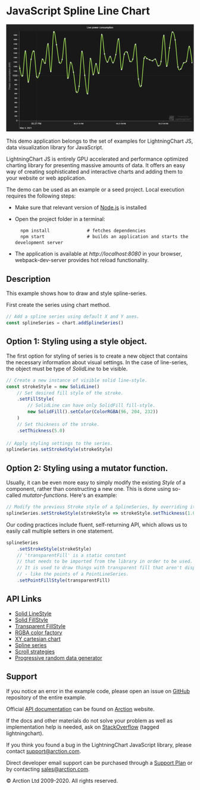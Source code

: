 # JavaScript Spline Line Chart

![JavaScript Spline Line Chart](styledSplines.png)

This demo application belongs to the set of examples for LightningChart JS, data visualization library for JavaScript.

LightningChart JS is entirely GPU accelerated and performance optimized charting library for presenting massive amounts of data. It offers an easy way of creating sophisticated and interactive charts and adding them to your website or web application.

The demo can be used as an example or a seed project. Local execution requires the following steps:

- Make sure that relevant version of [Node.js](https://nodejs.org/en/download/) is installed
- Open the project folder in a terminal:

        npm install              # fetches dependencies
        npm start                # builds an application and starts the development server

- The application is available at *http://localhost:8080* in your browser, webpack-dev-server provides hot reload functionality.


## Description

This example shows how to draw and style spline-series. 

First create the series using chart method.

```javascript
// Add a spline series using default X and Y axes.
const splineSeries = chart.addSplineSeries()
```

## Option 1: Styling using a style object.

The first option for styling of series is to create a new object that contains the necessary information about visual settings. In the case of line-series, the object must be type of *SolidLine* to be visible.

```javascript
// Create a new instance of visible solid line-style.
const strokeStyle = new SolidLine()
    // Set desired fill style of the stroke.
    .setFillStyle(
        // SolidLine can have only SolidFill fill-style.
        new SolidFill().setColor(ColorRGBA(96, 204, 232))
    )
    // Set thickness of the stroke.
    .setThickness(5.0)

// Apply styling settings to the series.
splineSeries.setStrokeStyle(strokeStyle)
```

## Option 2: Styling using a mutator function.

Usually, it can be even more easy to simply modify the existing *Style* of a component, rather than constructing a new one. This is done using so-called *mutator-functions*. Here's an example:

```javascript
// Modify the previous Stroke style of a SplineSeries, by overriding its previous thickness.
splineSeries.setStrokeStyle(strokeStyle => strokeStyle.setThickness(1.0))
```

Our coding practices include fluent, self-returning API, which allows us to easily call multiple setters in one statement.

```javascript
splineSeries
    .setStrokeStyle(strokeStyle)
    // 'transparentFill' is a static constant
    // that needs to be imported from the library in order to be used.
    // It is used to draw things with transparent fill that aren't disposable 
    // - like the points of a PointLineSeries.
    .setPointFillStyle(transparentFill)
```


## API Links

* [Solid LineStyle]
* [Solid FillStyle]
* [Transparent FillStyle]
* [RGBA color factory]
* [XY cartesian chart]
* [Spline series]
* [Scroll strategies]
* [Progressive random data generator]


## Support

If you notice an error in the example code, please open an issue on [GitHub][0] repository of the entire example.

Official [API documentation][1] can be found on [Arction][2] website.

If the docs and other materials do not solve your problem as well as implementation help is needed, ask on [StackOverflow][3] (tagged lightningchart).

If you think you found a bug in the LightningChart JavaScript library, please contact support@arction.com.

Direct developer email support can be purchased through a [Support Plan][4] or by contacting sales@arction.com.

[0]: https://github.com/Arction/
[1]: https://www.arction.com/lightningchart-js-api-documentation/
[2]: https://www.arction.com
[3]: https://stackoverflow.com/questions/tagged/lightningchart
[4]: https://www.arction.com/support-services/

© Arction Ltd 2009-2020. All rights reserved.


[Solid LineStyle]: https://www.arction.com/lightningchart-js-api-documentation/v3.0.1/classes/solidline.html
[Solid FillStyle]: https://www.arction.com/lightningchart-js-api-documentation/v3.0.1/classes/solidfill.html
[Transparent FillStyle]: https://www.arction.com/lightningchart-js-api-documentation/v3.0.1/globals.html#transparentfill
[RGBA color factory]: https://www.arction.com/lightningchart-js-api-documentation/v3.0.1/globals.html#colorrgba
[XY cartesian chart]: https://www.arction.com/lightningchart-js-api-documentation/v3.0.1/classes/chartxy.html
[Spline series]: https://www.arction.com/lightningchart-js-api-documentation/v3.0.1/classes/splineseries.html
[Scroll strategies]: https://www.arction.com/lightningchart-js-api-documentation/v3.0.1/globals.html#axisscrollstrategies
[Progressive random data generator]: https://arction.github.io/xydata/classes/progressiverandomgenerator.html

